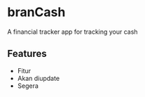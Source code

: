# branCash

A financial tracker app for tracking your cash

## Features

- Fitur
- Akan diupdate
- Segera